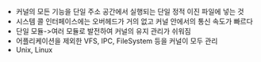 - 커널의 모든 기능을 단일 주소 공간에서 실행되는 단일 정적 이진 파일에 넣는 것
- 시스템 콜 인터페이스에는 오버헤드가 거의 없고 커널 안에서의 통신 속도가 빠르다
- 단일 모듈->여러 모듈로 발전하여 커널의 유지 관리가 쉬워짐
- 어플리케이션을 제외한 VFS, IPC, FileSystem 등을 커널이 모두 관리
- Unix, Linux